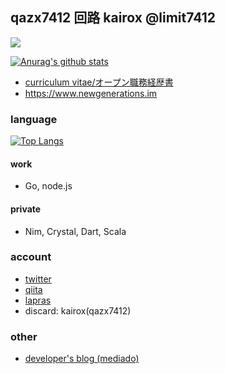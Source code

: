 ## qazx7412 回路 kairox @limit7412 
![](https://komarev.com/ghpvc/?username=limit7412&style=flat-square)

[![Anurag's github stats](https://github-readme-stats.vercel.app/api?username=limit7412&show_icons=true&theme=algolia)](https://github.com/anuraghazra/github-readme-stats)

  - [curriculum vitae/オープン職務経歴書](https://github.com/limit7412/curriculum_vitae)
  - https://www.newgenerations.im

### language
[![Top Langs](https://github-readme-stats.vercel.app/api/top-langs/?username=limit7412&layout=compact&theme=algolia)](https://github.com/anuraghazra/github-readme-stats)
#### work
  - Go, node.js
#### private
  - Nim, Crystal, Dart, Scala

### account
  - [twitter](https://twitter.com/qazx7412)
  - [qiita](https://qiita.com/qazx7412)
  - [lapras](https://lapras.com/public/8BHGKGL)
  - discard: kairox(qazx7412)
  
### other
  - [developer's blog (mediado)](https://techdo.mediado.jp/archive/author/qazx7412)
